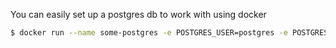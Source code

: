 You can easily set up a postgres db to work with using docker

```bash
$ docker run --name some-postgres -e POSTGRES_USER=postgres -e POSTGRES_HOST_AUTH_METHOD=trust -e POSTGRES_DB=django_simple_custom_users --rm -d -p 5432:5432 postgres
```
